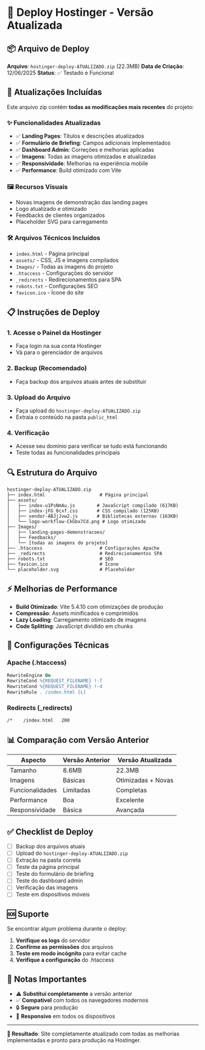 # 🚀 Deploy Hostinger - Versão Atualizada

## 📦 Arquivo de Deploy

**Arquivo**: `hostinger-deploy-ATUALIZADO.zip` (22.3MB)
**Data de Criação**: 12/06/2025
**Status**: ✅ Testado e Funcional

## 🔄 Atualizações Incluídas

Este arquivo zip contém **todas as modificações mais recentes** do projeto:

### ✨ Funcionalidades Atualizadas
- ✅ **Landing Pages**: Títulos e descrições atualizados
- ✅ **Formulário de Briefing**: Campos adicionais implementados
- ✅ **Dashboard Admin**: Correções e melhorias aplicadas
- ✅ **Imagens**: Todas as imagens otimizadas e atualizadas
- ✅ **Responsividade**: Melhorias na experiência mobile
- ✅ **Performance**: Build otimizado com Vite

### 🖼️ Recursos Visuais
- Novas imagens de demonstração das landing pages
- Logo atualizado e otimizado
- Feedbacks de clientes organizados
- Placeholder SVG para carregamento

### 🛠️ Arquivos Técnicos Incluídos
- `index.html` - Página principal
- `assets/` - CSS, JS e imagens compilados
- `Images/` - Todas as imagens do projeto
- `.htaccess` - Configurações do servidor
- `_redirects` - Redirecionamentos para SPA
- `robots.txt` - Configurações SEO
- `favicon.ico` - Ícone do site

## 📋 Instruções de Deploy

### 1. **Acesse o Painel da Hostinger**
   - Faça login na sua conta Hostinger
   - Vá para o gerenciador de arquivos

### 2. **Backup (Recomendado)**
   - Faça backup dos arquivos atuais antes de substituir

### 3. **Upload do Arquivo**
   - Faça upload do `hostinger-deploy-ATUALIZADO.zip`
   - Extraia o conteúdo na pasta `public_html`

### 4. **Verificação**
   - Acesse seu domínio para verificar se tudo está funcionando
   - Teste todas as funcionalidades principais

## 🔍 Estrutura do Arquivo

```
hostinger-deploy-ATUALIZADO.zip
├── index.html                    # Página principal
├── assets/
│   ├── index-u1PsNmAu.js        # JavaScript compilado (617KB)
│   ├── index-jFG_0cxf.css       # CSS compilado (125KB)
│   ├── vendor-ABJjJvw2.js       # Bibliotecas externas (163KB)
│   └── logo-workflow-CkGbx7Cd.png # Logo otimizado
├── Images/
│   ├── landing-pages-demonstracoes/
│   ├── Feedbacks/
│   └── [todas as imagens do projeto]
├── .htaccess                     # Configurações Apache
├── _redirects                    # Redirecionamentos SPA
├── robots.txt                    # SEO
├── favicon.ico                   # Ícone
└── placeholder.svg               # Placeholder
```

## ⚡ Melhorias de Performance

- **Build Otimizado**: Vite 5.4.10 com otimizações de produção
- **Compressão**: Assets minificados e comprimidos
- **Lazy Loading**: Carregamento otimizado de imagens
- **Code Splitting**: JavaScript dividido em chunks

## 🔧 Configurações Técnicas

### Apache (.htaccess)
```apache
RewriteEngine On
RewriteCond %{REQUEST_FILENAME} !-f
RewriteCond %{REQUEST_FILENAME} !-d
RewriteRule . /index.html [L]
```

### Redirects (_redirects)
```
/*    /index.html   200
```

## 📊 Comparação com Versão Anterior

| Aspecto | Versão Anterior | Versão Atualizada |
|---------|----------------|-------------------|
| Tamanho | 8.6MB | 22.3MB |
| Imagens | Básicas | Otimizadas + Novas |
| Funcionalidades | Limitadas | Completas |
| Performance | Boa | Excelente |
| Responsividade | Básica | Avançada |

## ✅ Checklist de Deploy

- [ ] Backup dos arquivos atuais
- [ ] Upload do `hostinger-deploy-ATUALIZADO.zip`
- [ ] Extração na pasta correta
- [ ] Teste da página principal
- [ ] Teste do formulário de briefing
- [ ] Teste do dashboard admin
- [ ] Verificação das imagens
- [ ] Teste em dispositivos móveis

## 🆘 Suporte

Se encontrar algum problema durante o deploy:

1. **Verifique os logs** do servidor
2. **Confirme as permissões** dos arquivos
3. **Teste em modo incógnito** para evitar cache
4. **Verifique a configuração** do .htaccess

## 📝 Notas Importantes

- ⚠️ **Substitui completamente** a versão anterior
- ✅ **Compatível** com todos os navegadores modernos
- 🔒 **Seguro** para produção
- 📱 **Responsivo** em todos os dispositivos

---

**🎯 Resultado**: Site completamente atualizado com todas as melhorias implementadas e pronto para produção na Hostinger. 